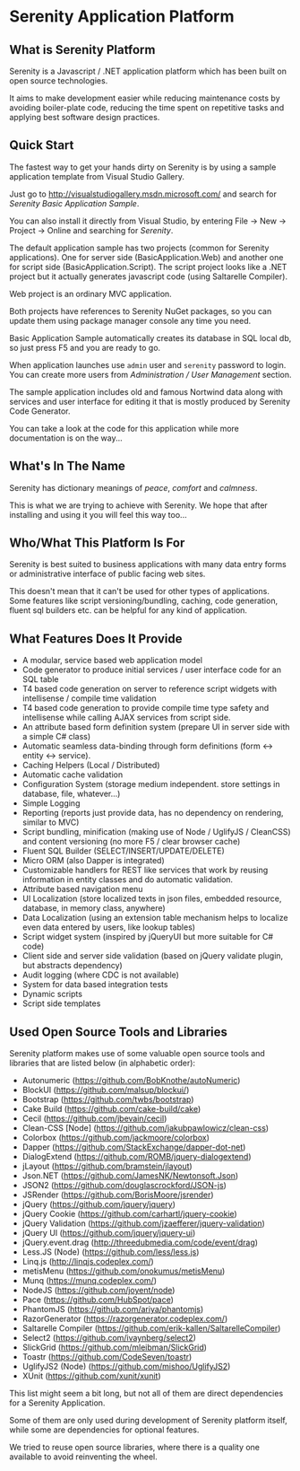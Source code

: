 Serenity Application Platform
=============================

## What is Serenity Platform

Serenity is a Javascript / .NET application platform which has been built on open source technologies.

It aims to make development easier while reducing maintenance costs by avoiding boiler-plate code, reducing the time spent on repetitive tasks and applying best software design practices.

## Quick Start

The fastest way to get your hands dirty on Serenity is by using a sample application template from Visual Studio Gallery.

Just go to http://visualstudiogallery.msdn.microsoft.com/ and search for *Serenity Basic Application Sample*.

You can also install it directly from Visual Studio, by entering File -> New -> Project -> Online and searching for *Serenity*.

The default application sample has two projects (common for Serenity applications). One for server side (BasicApplication.Web) and another one for script side (BasicApplication.Script). The script project looks like a .NET project but it actually generates javascript code (using Saltarelle Compiler).

Web project is an ordinary MVC application.

Both projects have references to Serenity NuGet packages, so you can update them using package manager console any time you need.

Basic Application Sample automatically creates its database in SQL local db, so just press F5 and you are ready to go.

When application launches use `admin` user and `serenity` password to login. You can create more users from *Administration / User Management* section.

The sample application includes old and famous Nortwind data along with services and user interface for editing it that is mostly produced by Serenity Code Generator.

You can take a look at the code for this application while more documentation is on the way...

## What's In The Name

Serenity has dictionary meanings of *peace*, *comfort* and *calmness*.

This is what we are trying to achieve with Serenity. We hope that after installing and using it you will feel this way too...

## Who/What This Platform Is For
Serenity is best suited to business applications with many data entry forms or administrative interface of public facing web sites.

This doesn't mean that it can't be used for other types of applications. Some features like script versioning/bundling, caching, code generation, fluent sql builders etc. can be helpful for any kind of application.

## What Features Does It Provide

* A modular, service based web application model
* Code generator to produce initial services / user interface code for an SQL table
* T4 based code generation on server to reference script widgets with intellisense / compile time validation
* T4 based code generation to provide compile time type safety and intellisense while calling AJAX services from script side.
* An attribute based form definition system (prepare UI in server side with a simple C# class)
* Automatic seamless data-binding through form definitions (form <-> entity <-> service).
* Caching Helpers (Local / Distributed)
* Automatic cache validation
* Configuration System (storage medium independent. store settings in database, file, whatever...)
* Simple Logging
* Reporting (reports just provide data, has no dependency on rendering, similar to MVC)
* Script bundling, minification (making use of Node / UglifyJS / CleanCSS) and content versioning (no more F5 / clear browser cache)
* Fluent SQL Builder (SELECT/INSERT/UPDATE/DELETE)
* Micro ORM (also Dapper is integrated)
* Customizable handlers for REST like services that work by reusing information in entity classes and do automatic validation.
* Attribute based navigation menu
* UI Localization (store localized texts in json files, embedded resource, database, in memory class, anywhere)
* Data Localization (using an extension table mechanism helps to localize even data entered by users,  like lookup tables)
* Script widget system (inspired by jQueryUI but more suitable for C# code)
* Client side and server side validation (based on jQuery validate plugin, but abstracts dependency)
* Audit logging (where CDC is not available)
* System for data based integration tests
* Dynamic scripts
* Script side templates

## Used Open Source Tools and Libraries

Serenity platform makes use of some valuable open source tools and libraries that are listed below (in alphabetic order):

* Autonumeric (https://github.com/BobKnothe/autoNumeric)
* BlockUI (https://github.com/malsup/blockui/)
* Bootstrap (https://github.com/twbs/bootstrap)
* Cake Build (https://github.com/cake-build/cake)
* Cecil (https://github.com/jbevain/cecil)
* Clean-CSS [Node] (https://github.com/jakubpawlowicz/clean-css)
* Colorbox (https://github.com/jackmoore/colorbox)
* Dapper (https://github.com/StackExchange/dapper-dot-net)
* DialogExtend (https://github.com/ROMB/jquery-dialogextend)
* jLayout (https://github.com/bramstein/jlayout)
* Json.NET (https://github.com/JamesNK/Newtonsoft.Json)
* JSON2 (https://github.com/douglascrockford/JSON-js)
* JSRender (https://github.com/BorisMoore/jsrender)
* jQuery (https://github.com/jquery/jquery)
* jQuery Cookie (https://github.com/carhartl/jquery-cookie)
* jQuery Validation (https://github.com/jzaefferer/jquery-validation)
* jQuery UI (https://github.com/jquery/jquery-ui)
* jQuery.event.drag (http://threedubmedia.com/code/event/drag)
* Less.JS (Node) (https://github.com/less/less.js)
* Linq.js (http://linqjs.codeplex.com/)
* metisMenu (https://github.com/onokumus/metisMenu)
* Munq (https://munq.codeplex.com/)
* NodeJS (https://github.com/joyent/node)
* Pace (https://github.com/HubSpot/pace)
* PhantomJS (https://github.com/ariya/phantomjs)
* RazorGenerator (https://razorgenerator.codeplex.com/)
* Saltarelle Compiler (https://github.com/erik-kallen/SaltarelleCompiler)
* Select2 (https://github.com/ivaynberg/select2)
* SlickGrid (https://github.com/mleibman/SlickGrid)
* Toastr (https://github.com/CodeSeven/toastr)
* UglifyJS2 (Node) (https://github.com/mishoo/UglifyJS2)
* XUnit (https://github.com/xunit/xunit)

This list might seem a bit long, but not all of them are direct dependencies for a Serenity Application.

Some of them are only used during development of Serenity platform itself, while some are dependencies for optional features.

We tried to reuse open source libraries, where there is a quality one available to avoid reinventing the wheel.
